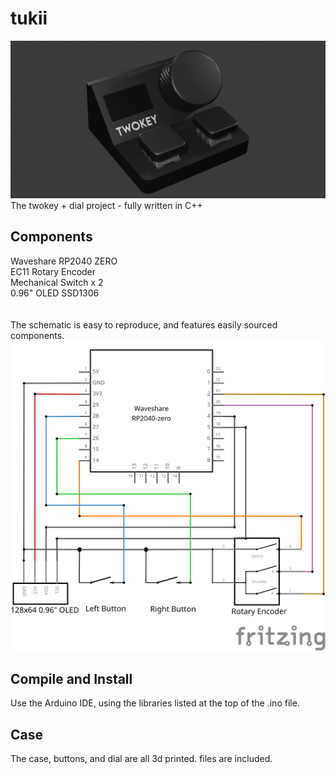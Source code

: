 # tukii
 ![image](https://github.com/BeardyMike/tukii/blob/main/tukii2.png?raw=true)
 <br>The twokey + dial project - fully written in C++

 ## Components
 Waveshare RP2040 ZERO <br>
 EC11 Rotary Encoder <br>
 Mechanical Switch x 2<br>
 0.96" OLED SSD1306<br>
 <br><br>
 The schematic is easy to reproduce, and features easily sourced components. <br>
 ![image](https://raw.githubusercontent.com/BeardyMike/tukii/92573c717a01348e3904ba835759628ed55068f0/case%20%26%20schematic/schematic/tukii_schem.svg)

## Compile and Install
Use the Arduino IDE, using the libraries listed at the top of the .ino file.

## Case
The case, buttons, and dial are all 3d printed. files are included.
